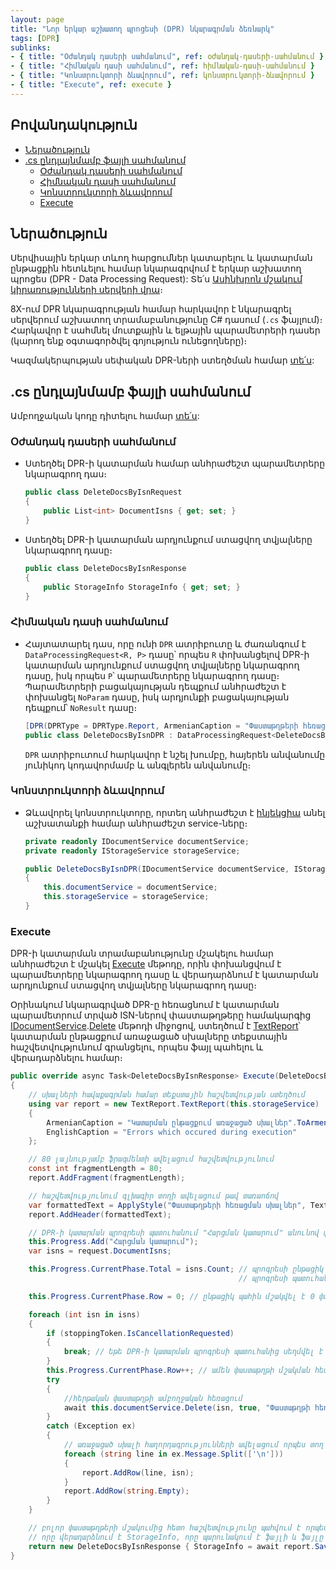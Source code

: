 ```yaml
---
layout: page
title: "Նոր երկար աշխատող պրոցեսի (DPR) նկարագրման ձեռնարկ"
tags: [DPR]
sublinks:
- { title: "Օժանդակ դասերի սահմանում", ref: օժանդակ-դասերի-սահմանում }
- { title: "Հիմնական դասի սահմանում", ref: հիմնական-դասի-սահմանում }
- { title: "Կոնստրուկտորի ձևավորում", ref: կոնստրուկտորի-ձևավորում }
- { title: "Execute", ref: execute }
---
```


## Բովանդակություն

- [Ներածություն](#ներածություն)
- [.cs ընդլայնմամբ ֆայլի սահմանում](#cs-ընդլայնմամբ-ֆայլի-սահմանում)
  - [Օժանդակ դասերի սահմանում](#օժանդակ-դասերի-սահմանում)
  - [Հիմնական դասի սահմանում](#հիմնական-դասի-սահմանում)
  - [Կոնստրուկտորի ձևավորում](#կոնստրուկտորի-ձևավորում)
  - [Execute](#execute)

## Ներածություն

Սերվիսային երկար տևող հարցումներ կատարելու և կատարման ընթացքին հետևելու համար նկարագրվում է երկար աշխատող պրոցես (DPR - Data Processing Request): 
Տե՛ս [Ասինխրոն մշակում կիրառությունների սերվերի վրա](../../architecture/appserver_async.md)։

8X-ում DPR նկարագրության համար հարկավոր է նկարագրել սերվերում աշխատող տրամաբանությունը C# դասում (`.cs` ֆայլում)։  
Հարկավոր է սահմնել մուտքային և ելթային պարամետրերի դասեր (կարող ենք օգտագործվել գոյություն ունեցողները)։

Կազմակերպության սեփական DPR-ների ստեղծման համար [տե՛ս](../../extensions/definitions/dpr_new_guide.md):

## .cs ընդլայնմամբ ֆայլի սահմանում

Ամբողջական կոդը դիտելու համար [տե՛ս](../examples/dpr/code.cs):

### Օժանդակ դասերի սահմանում

- Ստեղծել DPR-ի կատարման համար անհրաժեշտ պարամետրերը նկարագրող դաս։
  ```c#
  public class DeleteDocsByIsnRequest
  {
      public List<int> DocumentIsns { get; set; }
  }
  ```

- Ստեղծել DPR-ի կատարման արդյունքում ստացվող տվյալները նկարագրող դասը։
  ```c#
  public class DeleteDocsByIsnResponse
  {
      public StorageInfo StorageInfo { get; set; }
  }
  ```

### Հիմնական դասի սահմանում

- Հայտատարել դաս, որը ունի `DPR` ատրիբուտը և ժառանգում է `DataProcessingRequest<R, P>` դասը՝ որպես `R` փոխանցելով DPR-ի կատարման արդյունքում ստացվող տվյալները նկարագրող դասը, իսկ որպես `P`՝ պարամետրերը նկարագրող դասը։ 
  Պարամետրերի բացակայության դեպքում անհրաժեշտ է փոխանցել `NoParam` դասը, իսկ արդյունքի բացակայության դեպքում՝ `NoResult` դասը։
  ```c#
  [DPR(DPRType = DPRType.Report, ArmenianCaption = "Փաստաթղթերի հեռացում", EnglishCaption = "Deletion of documents")]
  public class DeleteDocsByIsnDPR : DataProcessingRequest<DeleteDocsByIsnResponse, DeleteDocsByIsnRequest>
  ```
  `DPR` ատրիբուտում հարկավոր է նշել խումբը, հայերեն անվանումը յունիկոդ կոդավորմամբ և անգլերեն անվանումը։

### Կոնստրուկտորի ձևավորում

- Ձևավորել կոնստրուկտորը, որտեղ անհրաժեշտ է [ինյեկցիա](../../project/injection.md) անել աշխատանքի համար անհրաժեշտ service-ները։
  ```c#
  private readonly IDocumentService documentService;
  private readonly IStorageService storageService;
  
  public DeleteDocsByIsnDPR(IDocumentService documentService, IStorageService storageService)
  {
      this.documentService = documentService;
      this.storageService = storageService;
  }
  ```

### Execute 

DPR-ի կատարման տրամաբանությունը մշակելու համար անհրաժեշտ է մշակել [Execute](dpr.md#execute) մեթոդը, որին փոխանցվում է պարամետրերը նկարագրող դասը և վերադարձնում է կատարման արդյունքում ստացվող տվյալները նկարագրող դասը։

Օրինակում նկարագրված DPR-ը հեռացնում է կատարման պարամետրում տրված ISN-ներով փաստաթղթերը համակարգից [IDocumentService](../services/IDocumentService.md).[Delete](../services/IDocumentService.md#delete) մեթոդի միջոցով, ստեղծում է [TextReport](TextReport.md)՝ կատարման ընթացքում առաջացած սխալները տեքստային հաշվետվությունում գրանցելու, որպես ֆայլ պահելու և վերադարձնելու համար։

```c#
public override async Task<DeleteDocsByIsnResponse> Execute(DeleteDocsByIsnRequest request, CancellationToken stoppingToken)
{
    // սխալների հավաքագրման համար տեքստային հաշվետվության ստեղծում
    using var report = new TextReport.TextReport(this.storageService)
    {
        ArmenianCaption = "Կատարման ընթացքում առաջացած սխալներ".ToArmenianANSI(),
        EnglishCaption = "Errors which occured during execution"
    };

    // 80 լայնությամբ ֆրագմենտի ավելացում հաշվետվությունում
    const int fragmentLength = 80;
    report.AddFragment(fragmentLength);

    // հաշվետվությունում գլխագիր տողի ավելացում թավ տառաոճով
    var formattedText = ApplyStyle("Փաստաթղթերի հեռացման սխալներ", TextReportStyle.Bold);
    report.AddHeader(formattedText);

    // DPR-ի կատարման պրոգրեսի պատուհանում "Հարցման կատարում" անունով փուլի ավելացում
    this.Progress.Add("Հարցման կատարում");
    var isns = request.DocumentIsns;

    this.Progress.CurrentPhase.Total = isns.Count; // պրոգրեսի ընթացիկ փուլում մշակվող տվյալների քանակը տալով
                                                   // պրոգրեսի պատուհանում հնարավոր է ցույց տալ մշակման ենթակա տվյալներից քանիսն են մշակվել

    this.Progress.CurrentPhase.Row = 0; // ընթացիկ պահին մշակվել է 0 փաստաթուղթ

    foreach (int isn in isns)
    {
        if (stoppingToken.IsCancellationRequested)
        {
            break; // եթե DPR-ի կատարման պրոգրեսի պատուհանից սեղմվել է «Ընդհատել» կոճակը, ապա ընդհատվում է կատարումը
        }
        this.Progress.CurrentPhase.Row++; // ամեն փաստաթղթի մշակման հետ պատուհանում փոխվում է մշակված փաստաթղթերի քանակը, օրինակ 7/11
        try
        {
            //հերթական փաստաթղթի ամբողջական հեռացում
            await this.documentService.Delete(isn, true, "Փաստաթղթի հեռացում".ToArmenianANSI());
        }
        catch (Exception ex)
        {
            // առաջացած սխալի հաղորդագրությունների ավելացում որպես տող տեքստային հաշվետվությունում
            foreach (string line in ex.Message.Split(['\n']))
            {
                report.AddRow(line, isn);
            }
            report.AddRow(string.Empty);
        }
    }

    // բոլոր փաստաթղթերի մշակումից հետո հաշվետվությունը պահվում է որպես ֆայլ SaveToStorageAndClose մեթոդի միջոցով,
    // որը վերադարձնում է StorageInfo, որը պարունակում է ֆայլի և ֆայլը պարունակող թղթապանակի անունները
    return new DeleteDocsByIsnResponse { StorageInfo = await report.SaveToStorageAndClose() };
}
```
